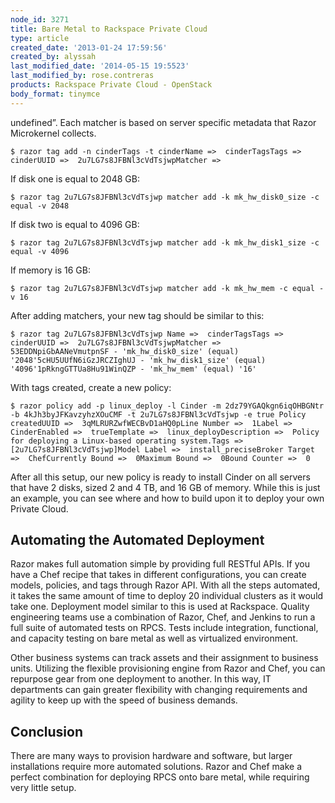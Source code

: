 ```yaml
---
node_id: 3271
title: Bare Metal to Rackspace Private Cloud
type: article
created_date: '2013-01-24 17:59:56'
created_by: alyssah
last_modified_date: '2014-05-15 19:5523'
last_modified_by: rose.contreras
products: Rackspace Private Cloud - OpenStack
body_format: tinymce
---
```


undefined&rdquo;. Each matcher is based on server specific metadata that
Razor Microkernel collects. 

    $ razor tag add -n cinderTags -t cinderName =>  cinderTagsTags =>  cinderUUID =>  2u7LG7s8JFBNl3cVdTsjwpMatcher =>  

If disk one is equal to 2048 GB:

    $ razor tag 2u7LG7s8JFBNl3cVdTsjwp matcher add -k mk_hw_disk0_size -c equal -v 2048

If disk two is equal to 4096 GB:

    $ razor tag 2u7LG7s8JFBNl3cVdTsjwp matcher add -k mk_hw_disk1_size -c equal -v 4096

If memory is 16 GB:

    $ razor tag 2u7LG7s8JFBNl3cVdTsjwp matcher add -k mk_hw_mem -c equal -v 16

After adding matchers, your new tag should be similar to this:

    $ razor tag 2u7LG7s8JFBNl3cVdTsjwp Name =>  cinderTagsTags =>  cinderUUID =>  2u7LG7s8JFBNl3cVdTsjwpMatcher =>  53EDDNpiGbAANeVmutpnSF - 'mk_hw_disk0_size' (equal) '2048'5cHU5UUfN6iGzJRCZIghUJ - 'mk_hw_disk1_size' (equal) '4096'1pRkngGTTUa8Hu91WinQZP - 'mk_hw_mem' (equal) '16'

With tags created, create a new policy:

    $ razor policy add -p linux_deploy -l Cinder -m 2dz79YGAQkgn6iqOHBGNtr -b 4kJh3byJFKavzyhzXOuCMF -t 2u7LG7s8JFBNl3cVdTsjwp -e true Policy createdUUID =>  3qMLRURZwfWECBvD1aHQ0pLine Number =>  1Label =>  CinderEnabled =>  trueTemplate =>  linux_deployDescription =>  Policy for deploying a Linux-based operating system.Tags =>  [2u7LG7s8JFBNl3cVdTsjwp]Model Label =>  install_preciseBroker Target =>  ChefCurrently Bound =>  0Maximum Bound =>  0Bound Counter =>  0

After all this setup, our new policy is ready to install Cinder on all
servers that have 2 disks, sized 2 and 4 TB, and 16 GB of memory. While
this is just an example, you can see where and how to build upon it to
deploy your own Private Cloud.

 

Automating the Automated Deployment
-----------------------------------

Razor makes full automation simple by providing full RESTful APIs. If
you have a Chef recipe that takes in different configurations, you can
create models, policies, and tags through Razor API. With all the steps
automated, it takes the same amount of time to deploy 20 individual
clusters as it would take one. Deployment model similar to this is used
at Rackspace. Quality engineering teams use a combination of Razor,
Chef, and Jenkins to run a full suite of automated tests on RPCS. Tests
include integration, functional, and capacity testing on bare metal as
well as virtualized environment. 

Other business systems can track assets and their assignment to business
units. Utilizing the flexible provisioning engine from Razor and Chef,
you can repurpose gear from one deployment to another. In this way, IT
departments can gain greater flexibility with changing requirements and
agility to keep up with the speed of business demands.

 

Conclusion
----------

There are many ways to provision hardware and software, but larger
installations require more automated solutions. Razor and Chef make a
perfect combination for deploying RPCS onto bare metal, while requiring
very little setup.

